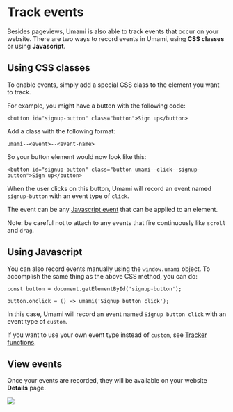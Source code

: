 # Track events

Besides pageviews, Umami is also able to track events that occur on your website. There are two ways to record
events in Umami, using **CSS classes** or using **Javascript**.

## Using CSS classes

To enable events, simply add a
special CSS class to the element you want to track.

For example, you might have a button with the following code:

```
<button id="signup-button" class="button">Sign up</button>
```

Add a class with the following format:

```
umami--<event>--<event-name>
```

So your button element would now look like this:

```
<button id="signup-button" class="button umami--click--signup-button">Sign up</button>
```

When the user clicks on this button, Umami will record an event named `signup-button` with an event type of `click`.

The event can be any [Javascript event](https://developer.mozilla.org/en-US/docs/Web/Events) that can be 
applied to an element.

Note: be careful not to attach to any events that fire continuously like `scroll` and `drag`. 

## Using Javascript

You can also record events manually using the `window.umami` object. To accomplish the same thing as the above
CSS method, you can do:

```
const button = document.getElementById('signup-button');

button.onclick = () => umami('Signup button click');
``` 

In this case, Umami will record an event named `Signup button click` with an event type of `custom`.

If you want to use your own event type instead of `custom`, see [Tracker functions](/docs/tracker-functions).

## View events

Once your events are recorded, they will be available on your website **Details** page.

<img src="/events.png" />